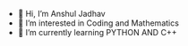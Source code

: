 - 👋 Hi, I’m Anshul Jadhav
- 👀 I’m interested in Coding and Mathematics
- 🌱 I’m currently learning PYTHON AND C++


<!---
Anshul314/Anshul314 is a ✨ special ✨ repository because its `README.md` (this file) appears on your GitHub profile.
You can click the Preview link to take a look at your changes.
---> 
